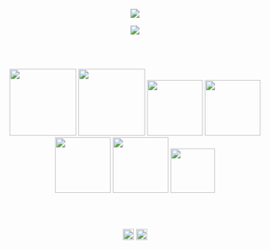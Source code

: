 <p align="center">
  <img align="center" src="https://github-readme-stats.vercel.app/api?username=0xb0b1&hide=issues&show_icons=true&count_private=true&show_icons=true&include_all_commits=true&theme=dracula">
</p>
  
<p align="center">
  <img align="center" src="https://github-readme-stats.vercel.app/api/top-langs/?username=0xb0b1&langs_count=9&layout=compact&hide=CSS,HASKELL,HTML,SHELL,PYTHON&text_colorFFFFFF)](https://github.com/0xb0b1/github-readme-stats&theme=dracula">
</p>

<br>
<br>
<p align="center">
  <img src="https://media.giphy.com/media/XAxylRMCdpbEWUAvr8/giphy.gif" width="120">
  <img src="https://media.giphy.com/media/fsEaZldNC8A1PJ3mwp/giphy.gif" width="120">
  <img src="https://media.giphy.com/media/ln7z2eWriiQAllfVcn/giphy.gif" width="100">
  <img src="https://media.giphy.com/media/eNAsjO55tPbgaor7ma/giphy.gif" width="100">
  <img src="https://i.giphy.com/media/KzJkzjggfGN5Py6nkT/200.webp" width="100">
  <img src="https://media.giphy.com/media/kH1DBkPNyZPOk0BxrM/giphy.gif" width="100"
  <img src="https://i.giphy.com/media/IdyAQJVN2kVPNUrojM/200.webp" width="200">
  <img src="https://media.giphy.com/media/kdFc8fubgS31b8DsVu/giphy.gif" width="80" /><br>
</p>
<br>
<br>
<p align="center">
<a href="https://twitter.com/p_vcent" target="_blank"><img align="center" src="https://simpleicons.org/icons/twitter.svg" alt="paulo" height="20" width="20" /></a>
  <a href="https://t.me/b_0_b_1" target="_blank"><img align="center" src="https://simpleicons.org/icons/telegram.svg" alt="paulo" height="20" width="20" /></a>
</p>
<br>
